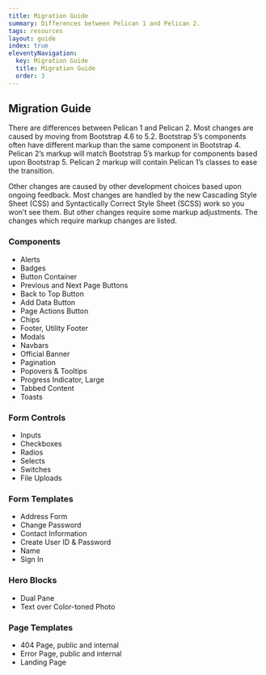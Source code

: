 ```yaml
---
title: Migration Guide
summary: Differences between Pelican 1 and Pelican 2.
tags: resources
layout: guide
index: true
eleventyNavigation:
  key: Migration Guide
  title: Migration Guide
  order: 3
---
```


## Migration Guide

There are differences between Pelican 1 and Pelican 2. Most changes are caused by moving from Bootstrap 4.6 to 5.2. Bootstrap 5’s components often have different markup than the same component in Bootstrap 4. Pelican 2’s markup will match Bootstrap 5’s markup for components based upon Bootstrap 5. Pelican 2 markup will contain Pelican 1’s classes to ease the transition.

Other changes are caused by other development choices based upon ongoing feedback. Most changes are handled by the new Cascading Style Sheet (CSS) and Syntactically Correct Style Sheet (SCSS) work so you won’t see them. But other changes require some markup adjustments. The changes which require markup changes are listed.

### Components

- Alerts
- Badges
- Button Container
- Previous and Next Page Buttons
- Back to Top Button
- Add Data Button
- Page Actions Button
- Chips
- Footer, Utility Footer
- Modals
- Navbars
- Official Banner
- Pagination
- Popovers & Tooltips
- Progress Indicator, Large
- Tabbed Content
- Toasts

### Form Controls

- Inputs
- Checkboxes
- Radios
- Selects
- Switches
- File Uploads

### Form Templates

- Address Form
- Change Password
- Contact Information
- Create User ID & Password
- Name
- Sign In

### Hero Blocks

- Dual Pane
- Text over Color-toned Photo

### Page Templates

- 404 Page, public and internal
- Error Page, public and internal
- Landing Page

